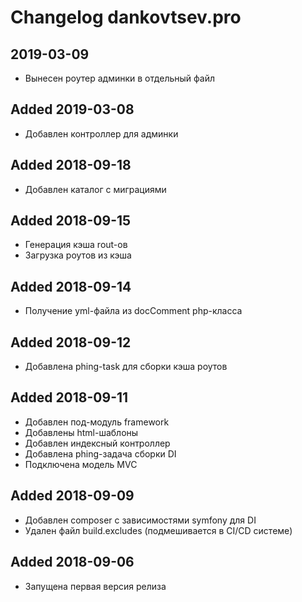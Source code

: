 # Changelog dankovtsev.pro

## 2019-03-09
  - Вынесен роутер админки в отдельный файл

## Added 2019-03-08
  - Добавлен контроллер для админки

## Added 2018-09-18
  - Добавлен каталог с миграциями

## Added 2018-09-15
  - Генерация кэша rout-ов
  - Загрузка роутов из кэша

## Added 2018-09-14
  - Получение yml-файла из docComment php-класса

## Added 2018-09-12
  - Добавлена phing-task для сборки кэша роутов

## Added 2018-09-11
  - Добавлен под-модуль framework
  - Добавлены html-шаблоны
  - Добавлен индексный контроллер
  - Добавлена phing-задача сборки DI
  - Подключена модель MVC

## Added 2018-09-09
  - Добавлен composer с зависимостями symfony для DI
  - Удален файл build.excludes (подмешивается в CI/CD системе)

## Added 2018-09-06
  - Запущена первая версия релиза
